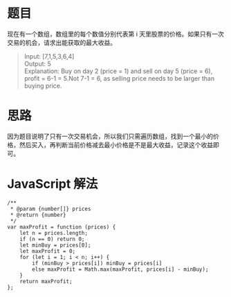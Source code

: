# 题目
现在有一个数组，数组里的每个数值分别代表第 i 天里股票的价格。如果只有一次交易的机会，请求出能获取的最大收益。
> Input: [7,1,5,3,6,4]<br>
Output: 5<br>
Explanation: Buy on day 2 (price = 1) and sell on day 5 (price = 6), profit = 6-1 = 5.Not 7-1 = 6, as selling price needs to be larger than buying price.

# 思路
因为题目说明了只有一次交易机会，所以我们只需遍历数组，找到一个最小的价格，然后买入，再判断当前价格减去最小价格是不是最大收益，记录这个收益即可。

# JavaScript 解法
```
/**
 * @param {number[]} prices
 * @return {number}
 */
var maxProfit = function (prices) {
    let n = prices.length;
    if (n == 0) return 0;
    let minBuy = prices[0];
    let maxProfit = 0;
    for (let i = 1; i < n; i++) {
        if (minBuy > prices[i]) minBuy = prices[i]
        else maxProfit = Math.max(maxProfit, prices[i] - minBuy);
    }
    return maxProfit;
};
```
